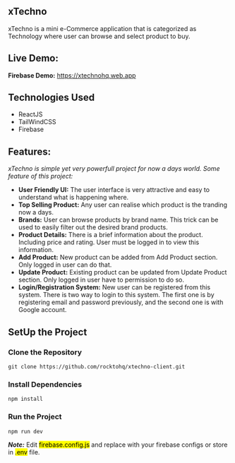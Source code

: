 ## xTechno

xTechno is a mini e-Commerce application that is categorized as Technology where user can browse and select product to buy.

## Live Demo:

**Firebase Demo:** https://xtechnohq.web.app

## Technologies Used

- ReactJS  
- TailWindCSS  
- Firebase 

## Features:

_xTechno is simple yet very powerfull project for now a days world. Some feature of this project:_

- **User Friendly UI:** The user interface is very attractive and easy to understand what is happening where.
- **Top Selling Product:** Any user can realise which product is the tranding now a days.
- **Brands:** User can browse products by brand name. This trick can be used to easily filter out the desired brand products.
- **Product Details:** There is a brief information about the product. Including price and rating. User must be logged in to view this information.
- **Add Product:** New product can be added from Add Product section. Only logged in user can do that.
- **Update Product:** Existing product can be updated from Update Product section. Only logged in user have to permission to do so.
- **Login/Registration System:** New user can be registered from this system. There is two way to login to this system. The first one is by registering email and password previously, and the second one is with Google account.


## SetUp the Project
### Clone the Repository
```
git clone https://github.com/rocktohq/xtechno-client.git
```
### Install Dependencies
```
npm install
```
### Run the Project
```
npm run dev
```
***Note:*** Edit <mark>firebase.config.js</mark> and replace with your firebase configs or store in <mark>.env</mark> file.